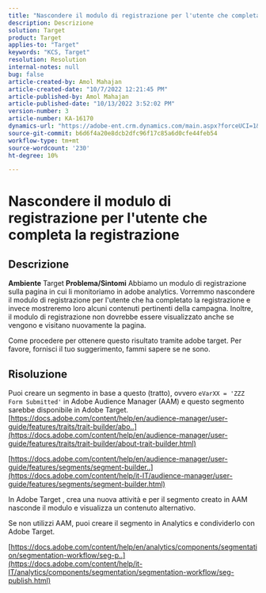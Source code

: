 ```yaml
---
title: "Nascondere il modulo di registrazione per l'utente che completa la registrazione"
description: Descrizione
solution: Target
product: Target
applies-to: "Target"
keywords: "KCS, Target"
resolution: Resolution
internal-notes: null
bug: false
article-created-by: Amol Mahajan
article-created-date: "10/7/2022 12:21:45 PM"
article-published-by: Amol Mahajan
article-published-date: "10/13/2022 3:52:02 PM"
version-number: 3
article-number: KA-16170
dynamics-url: "https://adobe-ent.crm.dynamics.com/main.aspx?forceUCI=1&pagetype=entityrecord&etn=knowledgearticle&id=2a87de9a-3a46-ed11-bba1-000d3a3064b8"
source-git-commit: b6d6f4a20e8dcb2dfc96f17c85a6d0cfe44feb54
workflow-type: tm+mt
source-wordcount: '230'
ht-degree: 10%

---
```


# Nascondere il modulo di registrazione per l&#39;utente che completa la registrazione

## Descrizione

<b>Ambiente</b>
Target
<b>Problema/Sintomi</b>
Abbiamo un modulo di registrazione sulla pagina in cui li monitoriamo in adobe analytics. Vorremmo nascondere il modulo di registrazione per l&#39;utente che ha completato la registrazione e invece mostreremo loro alcuni contenuti pertinenti della campagna. Inoltre, il modulo di registrazione non dovrebbe essere visualizzato anche se vengono e visitano nuovamente la pagina.

Come procedere per ottenere questo risultato tramite adobe target. Per favore, fornisci il tuo suggerimento, fammi sapere se ne sono.


## Risoluzione

Puoi creare un segmento in base a questo (tratto), ovvero `eVarXX = 'ZZZ Form Submitted'` in Adobe Audience Manager (AAM) e questo segmento sarebbe disponibile in Adobe Target.<br>
[https://docs.adobe.com/content/help/en/audience-manager/user-guide/features/traits/trait-builder/abo..](https://docs.adobe.com/content/help/en/audience-manager/user-guide/features/traits/trait-builder/about-trait-builder.html)

[https://docs.adobe.com/content/help/en/audience-manager/user-guide/features/segments/segment-builder..](https://docs.adobe.com/content/help/it-IT/audience-manager/user-guide/features/segments/segment-builder.html)

In Adobe Target , crea una nuova attività e per il segmento creato in AAM nasconde il modulo e visualizza un contenuto alternativo.



Se non utilizzi AAM, puoi creare il segmento in Analytics e condividerlo con Adobe Target.

[https://docs.adobe.com/content/help/en/analytics/components/segmentation/segmentation-workflow/seg-p..](https://docs.adobe.com/content/help/it-IT/analytics/components/segmentation/segmentation-workflow/seg-publish.html)
